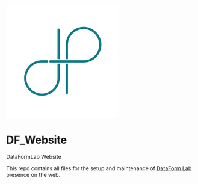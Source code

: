 <img src="https://github.com/Filippos-Filippidis/DF_Website/blob/master/assets/images/600x600-01-01.png" alt="DF" width="300" height="300">

# DF_Website

DataFormLab Website

This repo contains all files for the setup and maintenance of <a href="dataformlab.com">DataForm Lab</a> presence on the web.
